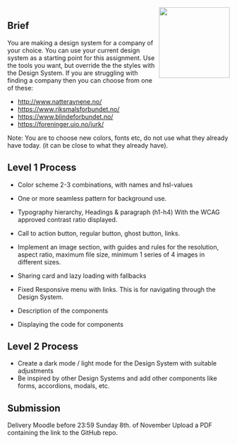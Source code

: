 <img src="./.readme/noroff-light.png" width="160" align="right">

## Brief

You are making a design system for a company of your choice. You can use your current design system as a starting point for this assignment. 
Use the tools you want, but override the the styles with the Design System. 
If you are struggling with finding a company then you can choose from one of these:
- http://www.natteravnene.no/
- https://www.riksmalsforbundet.no/
- https://www.blindeforbundet.no/
- https://foreninger.uio.no/jurk/

Note: You are to choose new colors, fonts etc, do not use what they already have today. 
(it can be close to what they already have).




## Level 1 Process

- Color scheme 2-3 combinations, with names and hsl-values
- One or more seamless pattern for background use.
- Typography hierarchy, Headings & paragraph (h1-h4) With the WCAG approved contrast ratio displayed.


- Call to action button, regular button, ghost button, links.
- Implement an image section, with guides and rules for the resolution, aspect ratio, maximum file size, minimum 1 series of 4 images in different sizes.
- Sharing card and lazy loading with fallbacks


- Fixed Responsive menu with links. This is for navigating through the Design System.


- Description of the components
- Displaying the code for components



## Level 2 Process
- Create a dark mode / light mode for the Design System with suitable adjustments
- Be inspired by other Design Systems and add other components like forms, accordions, modals, etc.



## Submission

Delivery Moodle before 23:59 Sunday 8th. of November Upload a PDF containing the link to the GitHub repo.

